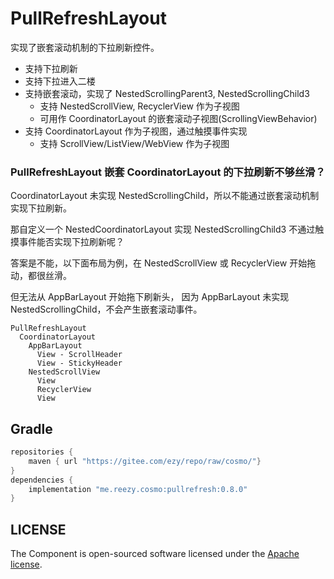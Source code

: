 # PullRefreshLayout

实现了嵌套滚动机制的下拉刷新控件。  

- 支持下拉刷新
- 支持下拉进入二楼
- 支持嵌套滚动，实现了 NestedScrollingParent3, NestedScrollingChild3
  - 支持 NestedScrollView, RecyclerView 作为子视图 
  - 可用作 CoordinatorLayout 的嵌套滚动子视图(ScrollingViewBehavior)
- 支持 CoordinatorLayout 作为子视图，通过触摸事件实现
  - 支持 ScrollView/ListView/WebView 作为子视图


### PullRefreshLayout 嵌套 CoordinatorLayout 的下拉刷新不够丝滑？
 
CoordinatorLayout 未实现 NestedScrollingChild，所以不能通过嵌套滚动机制实现下拉刷新。 

那自定义一个 NestedCoordinatorLayout 实现 NestedScrollingChild3 不通过触摸事件能否实现下拉刷新呢？

答案是不能，以下面布局为例，在 NestedScrollView 或 RecyclerView 开始拖动，都很丝滑。

但无法从 AppBarLayout 开始拖下刷新头， 因为 AppBarLayout 未实现 NestedScrollingChild，不会产生嵌套滚动事件。
 

```
PullRefreshLayout
  CoordinatorLayout
    AppBarLayout
      View - ScrollHeader
      View - StickyHeader
    NestedScrollView 
      View
      RecyclerView
      View 
```


 

 


## Gradle

``` groovy
repositories {
    maven { url "https://gitee.com/ezy/repo/raw/cosmo/"}
}
dependencies {
    implementation "me.reezy.cosmo:pullrefresh:0.8.0"
}
```
 


## LICENSE

The Component is open-sourced software licensed under the [Apache license](LICENSE).